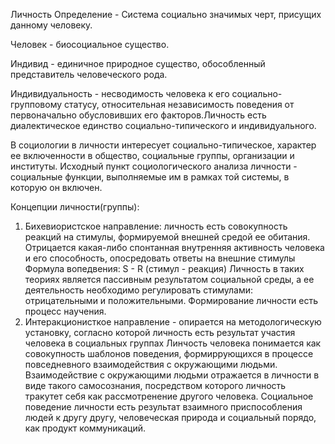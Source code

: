 Личность 
Определение - Система социально значимых черт, присущих данному человеку.

Человек - биосоциальное существо.

Индивид - единичное природное существо, обособленный представитель человеческого рода.

Индивидуальность - несводимость человека к его социально-групповому статусу, относительная независимость поведения от первоначально обусловивших его факторов.Личность есть диалектическое единство социально-типического и индивидуального.

В социологии в личности интересует социально-типическое, характер ее включенности в общество, социальные группы, организации и институты.
Исходный пункт социологического анализа личности - социальные функции, выполняемые им в рамках той системы, в которую он включен.
 
Концепции личности(группы):
1) Бихевиористское направление: личность есть совокупность реакций на стимулы, формируемой внешней средой ее обитания.
Отрицается какая-либо спонтанная внутренняя активность человека и его способность, опосредовать ответы на внешние стимулы
Формула вопедвения: S - R (стимул - реакция)
Личность в таких теориях является пассивным результатом социальной среды, а ее деятельность необходимо регулировать стимулами: отрицательными и положительными.
Формирование личности есть процесс научения. 
2) Интеракционисткое направление - опирается на методологическую установку, согласно которой личность есть результат участия человека в социальных группах
Линчость человека понимается как совокупность шаблонов поведения, формиррующихся в процессе повседневного взаимодействия с окружающими людьми.
Взаимодействие с окружающими людьми отражается в личности в виде такого самосознания, посредством которого личность тракутет себя как рассмотренение другого человека.
Социальное поведение личности есть результат взаимного приспособления людей к другу другу, человеческая природа и социальный порядо, как продукт коммуникаций.
